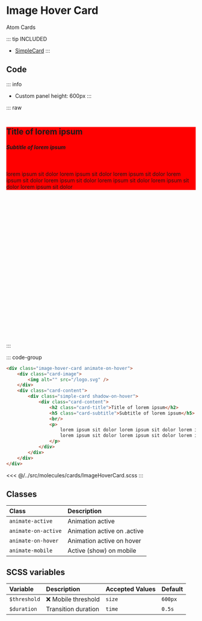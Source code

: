 # Image Hover Card
<Badge type="tip">Atom</Badge> <Badge type="info">Cards</Badge>

::: tip INCLUDED
- [SimpleCard](/molecules/cards/SimpleCard.md)
:::

## Code
::: info
- Custom panel height: 600px
:::

::: raw
<div class="dev-section">
    <div class="image-hover-card animate-on-hover" style="height: 600px">
        <div class="card-image">
            <img alt="" src="/logo.svg" />
        </div>
        <div class="card-content">
            <div class="simple-card shadow-on-hover" style="background: red">
                <div class="card-content">
                    <h2 class="card-title">Title of lorem ipsum</h2>
                    <h5 class="card-subtitle">Subtitle of lorem ipsum</h5>
                    <br/>
                    <p>
                        lorem ipsum sit dolor lorem ipsum sit dolor lorem ipsum sit dolor lorem ipsum sit dolor
                        lorem ipsum sit dolor lorem ipsum sit dolor lorem ipsum sit dolor lorem ipsum sit dolor
                    </p>
                </div>
            </div>
        </div>
    </div>
</div>
:::

::: code-group
```html
<div class="image-hover-card animate-on-hover">
    <div class="card-image">
        <img alt="" src="/logo.svg" />
    </div>
    <div class="card-content">
        <div class="simple-card shadow-on-hover">
            <div class="card-content">
                <h2 class="card-title">Title of lorem ipsum</h2>
                <h5 class="card-subtitle">Subtitle of lorem ipsum</h5>
                <br/>
                <p>
                    lorem ipsum sit dolor lorem ipsum sit dolor lorem ipsum sit dolor lorem ipsum sit dolor
                    lorem ipsum sit dolor lorem ipsum sit dolor lorem ipsum sit dolor lorem ipsum sit dolor
                </p>
            </div>
        </div>
    </div>
</div>
```
<<< @/../src/molecules/cards/ImageHoverCard.scss
:::

## Classes

| Class                  | Description                 |
|:-----------------------|:----------------------------|
| `animate-active`       | Animation active            |
| `animate-on-active`    | Animation active on .active |
| `animate-on-hover`     | Animation active on hover   |
| `animate-mobile`       | Active (show) on mobile     |

## SCSS variables

| Variable           | Description          | Accepted Values | Default      |
|:-------------------|:---------------------|:----------------|:-------------|
| `$threshold`       | :x: Mobile threshold | `size`          | `600px`      |
| `$duration`        | Transition duration  | `time`          | `0.5s`       |

<style lang="scss">
@use "docs/theme.scss" as theme;
@use "src/molecules/cards/SimpleCard.scss";
@use "src/molecules/cards/ImageHoverCard.scss";
</style>
